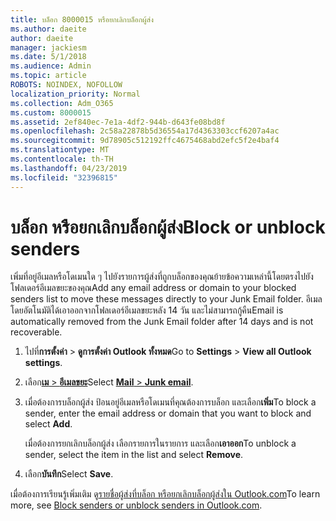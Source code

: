 ```yaml
---
title: บล็อก 8000015 หรือยกเลิกบล็อกผู้ส่ง
ms.author: daeite
author: daeite
manager: jackiesm
ms.date: 5/1/2018
ms.audience: Admin
ms.topic: article
ROBOTS: NOINDEX, NOFOLLOW
localization_priority: Normal
ms.collection: Adm_O365
ms.custom: 8000015
ms.assetid: 2ef840ec-7e1a-4df2-944b-d643fe08bd8f
ms.openlocfilehash: 2c58a22878b5d36554a17d4363303ccf6207a4ac
ms.sourcegitcommit: 9d78905c512192ffc4675468abd2efc5f2e4baf4
ms.translationtype: MT
ms.contentlocale: th-TH
ms.lasthandoff: 04/23/2019
ms.locfileid: "32396815"
---
```

# <a name="block-or-unblock-senders"></a><span data-ttu-id="d5982-102">บล็อก หรือยกเลิกบล็อกผู้ส่ง</span><span class="sxs-lookup"><span data-stu-id="d5982-102">Block or unblock senders</span></span>

<span data-ttu-id="d5982-103">เพิ่มที่อยู่อีเมลหรือโดเมนใด ๆ ไปยังรายการผู้ส่งที่ถูกบล็อกของคุณย้ายข้อความเหล่านี้โดยตรงไปยังโฟลเดอร์อีเมลขยะของคุณ</span><span class="sxs-lookup"><span data-stu-id="d5982-103">Add any email address or domain to your blocked senders list to move these messages directly to your Junk Email folder.</span></span> <span data-ttu-id="d5982-104">อีเมลโดยอัตโนมัติได้เอาออกจากโฟลเดอร์อีเมลขยะหลัง 14 วัน และไม่สามารถกู้คืน</span><span class="sxs-lookup"><span data-stu-id="d5982-104">Email is automatically removed from the Junk Email folder after 14 days and is not recoverable.</span></span>
  
1. <span data-ttu-id="d5982-105">ไปที่**การตั้งค่า** \> **ดูการตั้งค่า Outlook ทั้งหมด**</span><span class="sxs-lookup"><span data-stu-id="d5982-105">Go to **Settings** \> **View all Outlook settings**.</span></span> 
    
2. <span data-ttu-id="d5982-106">เลือก[**เม** \> **อีเมลขยะ**](https://outlook.live.com/mail/options/mail/junkEmail)</span><span class="sxs-lookup"><span data-stu-id="d5982-106">Select [**Mail** \> **Junk email**](https://outlook.live.com/mail/options/mail/junkEmail).</span></span> 
    
3. <span data-ttu-id="d5982-107">เมื่อต้องการบล็อกผู้ส่ง ป้อนอยู่อีเมลหรือโดเมนที่คุณต้องการบล็อก และเลือก**เพิ่ม**</span><span class="sxs-lookup"><span data-stu-id="d5982-107">To block a sender, enter the email address or domain that you want to block and select **Add**.</span></span> 
    
    <span data-ttu-id="d5982-108">เมื่อต้องการยกเลิกบล็อกผู้ส่ง เลือกรายการในรายการ และเลือก**เอาออก**</span><span class="sxs-lookup"><span data-stu-id="d5982-108">To unblock a sender, select the item in the list and select **Remove**.</span></span>
    
4. <span data-ttu-id="d5982-109">เลือก**บันทึก**</span><span class="sxs-lookup"><span data-stu-id="d5982-109">Select **Save**.</span></span> 
    
<span data-ttu-id="d5982-110">เมื่อต้องการเรียนรู้เพิ่มเติม ดู[รายชื่อผู้ส่งที่บล็อก หรือยกเลิกบล็อกผู้ส่งใน Outlook.com](https://go.microsoft.com/fwlink/p/?linkid=873133)</span><span class="sxs-lookup"><span data-stu-id="d5982-110">To learn more, see [Block senders or unblock senders in Outlook.com](https://go.microsoft.com/fwlink/p/?linkid=873133).</span></span>
  

